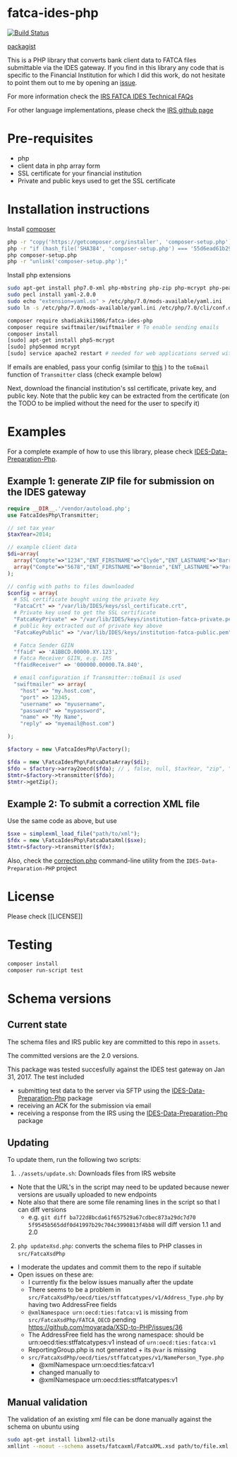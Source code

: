# fatca-ides-php

[![Build Status](https://travis-ci.org/shadiakiki1986/fatca-ides-php.svg?branch=master)](http://travis-ci.org/shadiakiki1986/fatca-ides-php)

[packagist](https://packagist.org/packages/shadiakiki1986/fatca-ides-php)

This is a PHP library that converts bank client data to FATCA files submittable via the IDES gateway.
If you find in this library any code that is specific to the Financial Institution for which I did this work,
do not hesitate to point them out to me by opening an [issue](https://github.com/shadiakiki1986/fatca-ides-php/issues).

For more information check the [IRS FATCA IDES Technical FAQs](http://www.irs.gov/Businesses/Corporations/FATCA-IDES-Technical-FAQs)

For other language implementations, please check the [IRS github page](https://github.com/IRSgov)
 

# Pre-requisites
* php
* client data in php array form
* SSL certificate for your financial institution
* Private and public keys used to get the SSL certificate

# Installation instructions
Install [composer](https://getcomposer.org/download/)
```bash
php -r "copy('https://getcomposer.org/installer', 'composer-setup.php');"
php -r "if (hash_file('SHA384', 'composer-setup.php') === '55d6ead61b29c7bdee5cccfb50076874187bd9f21f65d8991d46ec5cc90518f447387fb9f76ebae1fbbacf329e583e30') { echo 'Installer verified'; } else { echo 'Installer corrupt'; unlink('composer-setup.php'); } echo PHP_EOL;"
php composer-setup.php
php -r "unlink('composer-setup.php');"
```

Install php extensions
```bash
sudo apt-get install php7.0-xml php-mbstring php-zip php-mcrypt php-pear libyaml-dev php-dev php-bcmath
sudo pecl install yaml-2.0.0
sudo echo "extension=yaml.so" > /etc/php/7.0/mods-available/yaml.ini
sudo ln -s /etc/php/7.0/mods-available/yaml.ini /etc/php/7.0/cli/conf.d/20-yaml.ini

composer require shadiakiki1986/fatca-ides-php
composer require swiftmailer/swiftmailer # To enable sending emails
composer install
[sudo] apt-get install php5-mcrypt
[sudo] php5enmod mcrypt
[sudo] service apache2 restart # needed for web applications served with apache
```

If emails are enabled, pass your config (similar to [this](http://symfony.com/doc/current/cookbook/email/email.html#configuration) ) to the `toEmail` function of `Transmitter` class (check example below)

Next, download the financial institution's ssl certificate, private key, and public key.
Note that the public key can be extracted from the certificate (on the TODO to be implied without the need for the user to specify it)

# Examples
For a complete example of how to use this library, please check [IDES-Data-Preparation-Php](https://github.com/shadiakiki1986/IDES-Data-Preparation-Php).

## Example 1: generate ZIP file for submission on the IDES gateway

```php
require __DIR__.'/vendor/autoload.php';
use FatcaIdesPhp\Transmitter;

// set tax year
$taxYear=2014;

// example client data
$di=array(
  array("Compte"=>"1234","ENT_FIRSTNAME"=>"Clyde","ENT_LASTNAME"=>"Barrow","ENT_FATCA_ID"=>"123-1234-123","ENT_ADDRESS"=>"Some street somewhere","ResidenceCountry"=>"US","posCur"=>100000000,"cur"=>"USD","ENT_TYPE"=>"Individual"),
  array("Compte"=>"5678","ENT_FIRSTNAME"=>"Bonnie","ENT_LASTNAME"=>"Parker","ENT_FATCA_ID"=>"456-1234-123","ENT_ADDRESS"=>"Dallas, Texas","ResidenceCountry"=>"US","posCur"=>100,"cur"=>"LBP","ENT_TYPE"=>"Individual")
);

// config with paths to files downloaded
$config = array(
  # SSL certificate bought using the private key
  "FatcaCrt" => "/var/lib/IDES/keys/ssl_certificate.crt",
  # Private key used to get the SSL certificate
  "FatcaKeyPrivate" => "/var/lib/IDES/keys/institution-fatca-private.pem",
  # public key extracted out of private key above
  "FatcaKeyPublic" => "/var/lib/IDES/keys/institution-fatca-public.pem",

  # Fatca Sender GIIN
  "ffaid" => 'A1BBCD.00000.XY.123',
  # Fatca Receiver GIIN, e.g. IRS
  "ffaidReceiver" => '000000.00000.TA.840',

  # email configuration if Transmitter::toEmail is used
  "swiftmailer" => array(
    "host" => "my.host.com",
    "port" => 12345,
    "username" => "myusername",
    "password" => "mypassword",
    "name" => "My Name",
    "reply" => "myemail@host.com")

);

$factory = new \FatcaIdesPhp\Factory();

$fda = new \FatcaIdesPhp\FatcaDataArray($di);
$fdo = $factory->array2oecd($fda); // , false, null, $taxYear, "zip", "", $config
$tmtr=$factory->transmitter($fdo);
$tmtr->getZip();
```

## Example 2: To submit a correction XML file
Use the same code as above, but use
```php
$sxe = simplexml_load_file("path/to/xml");
$fdx = new \FatcaIdesPhp\FatcaDataXml($sxe);
$tmtr=$factory->transmitter($fdx);
```
Also, check the [correction.php](https://github.com/shadiakiki1986/IDES-Data-Preparation-Php/blob/master/www/correction.php) command-line utility from the `IDES-Data-Preparation-PHP` project


# License
Please check [[LICENSE]]

# Testing
```bash
composer install
composer run-script test
```

# Schema versions
## Current state
The schema files and IRS public key are committed to this repo in `assets`.

The committed versions are the 2.0 versions.

This package was tested succesfully against the IDES test gateway on Jan 31, 2017.
The test included
* submitting test data to the server via SFTP using the [IDES-Data-Preparation-Php](https://github.com/shadiakiki1986/IDES-Data-Preparation-Php) package
* receiving an ACK for the submission via email
* receiving a response from the IRS using the [IDES-Data-Preparation-Php](https://github.com/shadiakiki1986/IDES-Data-Preparation-Php) package

## Updating

To update them, run the following two scripts:
1. `./assets/update.sh`: Downloads files from IRS website
  * Note that the URL's in the script may need to be updated because newer versions are usually uploaded to new endpoints
  * Note also that there are some file renaming lines in the script so that I can diff versions
    * e.g. `git diff ba722d8bcda61f657529a67cdbec873a29dc7d70 5f9545b565ddf0d41997b29c704c3990813f4bb8` will diff version 1.1 and 2.0

2. `php updateXsd.php`: converts the schema files to PHP classes in `src/FatcaXsdPhp`
  * I moderate the updates and commit them to the repo if suitable
  * Open issues on these are:
    * I currently fix the below issues manually after the update
    * There seems to be a problem in `src/FatcaXsdPhp/oecd/ties/stffatcatypes/v1/Address_Type.php` by having two AddressFree fields
    * `@xmlNamespace urn:oecd:ties:fatca:v1` is missing from `src/FatcaXsdPhp/FATCA_OECD` pending https://github.com/moyarada/XSD-to-PHP/issues/36
    * The AddressFree field has the wrong namespace: should be urn:oecd:ties:stffatcatypes:v1 instead of `urn:oecd:ties:fatca:v1`
    * ReportingGroup.php is not generated + its `@var` is missing
    * `src/FatcaXsdPhp/oecd/ties/stffatcatypes/v1/NamePerson_Type.php`
      * @xmlNamespace urn:oecd:ties:fatca:v1
      * changed manually to
      * @xmlNamespace urn:oecd:ties:stffatcatypes:v1

## Manual validation
The validation of an existing xml file can be done manually against the schema on ubuntu using
```bash
sudo apt-get install libxml2-utils
xmllint --noout --schema assets/fatcaxml/FatcaXML.xsd path/to/file.xml
```
